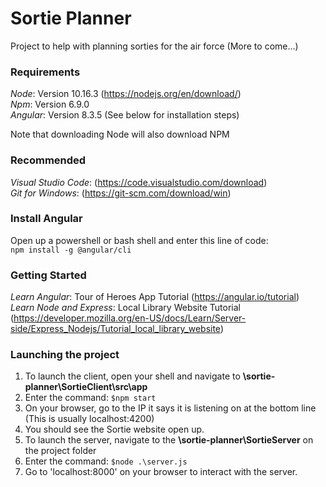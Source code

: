 # Sortie Planner

Project to help with planning sorties for the air force (More to come...)

### Requirements  
*Node*: Version 10.16.3 (https://nodejs.org/en/download/)  
*Npm*: Version 6.9.0  
*Angular*: Version 8.3.5 (See below for installation steps)    

Note that downloading Node will also download NPM  

### Recommended
*Visual Studio Code*: (https://code.visualstudio.com/download)  
*Git for Windows*: (https://git-scm.com/download/win)  

### Install Angular
Open up a powershell or bash shell and enter this line of code:  
`npm install -g @angular/cli`

### Getting Started
*Learn Angular*: Tour of Heroes App Tutorial (https://angular.io/tutorial)  
*Learn Node and Express*: Local Library Website Tutorial (https://developer.mozilla.org/en-US/docs/Learn/Server-side/Express_Nodejs/Tutorial_local_library_website)

### Launching the project  
1. To launch the client, open your shell and navigate to **\sortie-planner\SortieClient\src\app**  
2. Enter the command: `$npm start`  
3. On your browser, go to the IP it says it is listening on at the bottom line (This is usually localhost:4200)  
4. You should see the Sortie website open up.  
5. To launch the server, navigate to the **\sortie-planner\SortieServer** on the project folder  
6. Enter the command: `$node .\server.js`  
7. Go to 'localhost:8000' on your browser to interact with the server.  